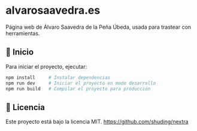 # alvarosaavedra.es

Página web de Álvaro Saavedra de la Peña Úbeda, usada para trastear con herramientas.

## 🚀 Inicio

Para iniciar el proyecto, ejecutar:

```bash
npm install     # Instalar dependencias
npm run dev     # Iniciar el proyecto en modo desarrollo
npm run build   # Compilar el proyecto para producción
```

## 📝 Licencia

Este proyecto está bajo la licencia MIT. https://github.com/shuding/nextra